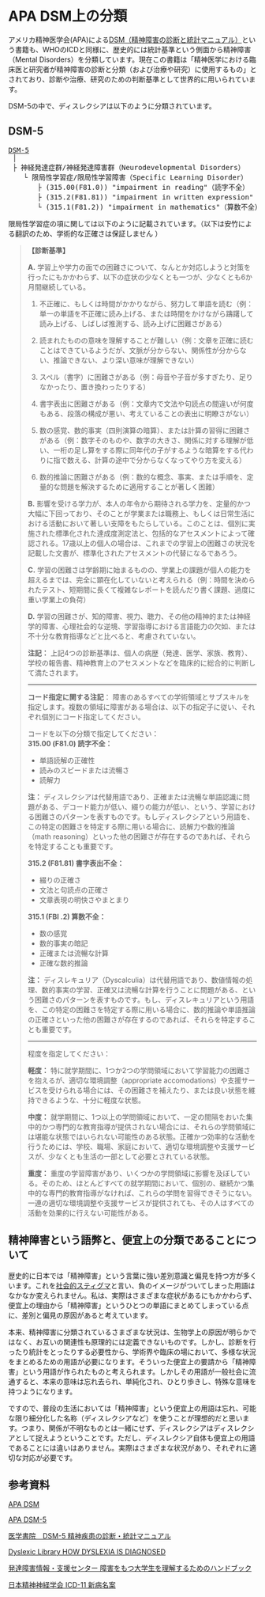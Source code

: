 # APA DSM上の分類
アメリカ精神医学会(APA)による[DSM（精神障害の診断と統計マニュアル）](https://ja.wikipedia.org/wiki/%E7%B2%BE%E7%A5%9E%E9%9A%9C%E5%AE%B3%E3%81%AE%E8%A8%BA%E6%96%AD%E3%81%A8%E7%B5%B1%E8%A8%88%E3%83%9E%E3%83%8B%E3%83%A5%E3%82%A2%E3%83%AB)という書籍も、WHOのICDと同様に、歴史的には統計基準という側面から精神障害（Mental Disorders）を分類しています。現在この書籍は「精神医学における臨床医と研究者が精神障害の診断と分類（および治療や研究）に使用するもの」とされており、診断や治療、研究のための判断基準として世界的に用いられています。

DSM-5の中で、ディスレクシアは以下のように分類されています。
## DSM-5
<pre class="tree">
<a href="https://www.appi.org/Diagnostic_and_Statistical_Manual_of_Mental_Disorders_DSM-5_Fifth_Edition">DSM-5</a>
 │
 ├ 神経発達症群/神経発達障害群（Neurodevelopmental Disorders）
  　└ 限局性学習症/限局性学習障害（Specific Learning Disorder）
  　　　├ <span class="highlight">(315.00(F81.0)) "impairment in reading"（読字不全）</span>
  　　　├ (315.2(F81.81)) "impairment in written expression"（書字表出不全）
  　　　└ (315.1(F81.2)) "impairment in mathematics"（算数不全）
</pre>

限局性学習症の項に関しては以下のように記載されています。（以下は安竹による翻訳のため、学術的な正確さは保証しません <i class="fa fa-smile-o" aria-hidden="true"></i>）
> **【診断基準】**
> 
> **A.** 学習上や学力の面での困難さについて、なんとか対応しようと対策を行ったにもかかわらず、以下の症状の少なくとも一つが、少なくとも6か月間継続している。
>
> 1. 不正確に、もしくは時間がかかりながら、努力して単語を読む（例：単一の単語を不正確に読み上げる、または時間をかけながら躊躇して読み上げる、しばしば推測する、読み上げに困難さがある）
>
> 1. 読まれたものの意味を理解することが難しい（例：文章を正確に読むことはできているようだが、文脈が分からない、関係性が分からない、推論できない、より深い意味が理解できない）
> 
> 1. スペル（書字）に困難さがある（例：母音や子音が多すぎたり、足りなかったり、置き換わったりする）
>
> 1. 書字表出に困難さがある（例：文章内で文法や句読点の間違いが何度もある、段落の構成が悪い、考えていることの表出に明瞭さがない）
>
> 1. 数の感覚、数的事実（四則演算の暗算）、または計算の習得に困難さがある（例：数字そのものや、数字の大きさ、関係に対する理解が低い、一桁の足し算をする際に同年代の子がするような暗算をする代わりに指で数える、計算の途中で分からなくなってやり方を変える）
>
> 1. 数的推論に困難さがある（例：数的な概念、事実、または手順を、定量的な問題を解決するために適用することが著しく困難）
>
> **B.** 影響を受ける学力が、本人の年令から期待される学力を、定量的かつ大幅に下回っており、そのことが学業または職務上、もしくは日常生活における活動において著しい支障をもたらしている。このことは、個別に実施された標準化された達成度測定法と、包括的なアセスメントによって確認される。17歳以上の個人の場合は、これまでの学習上の困難さの状況を記載した文書が、標準化されたアセスメントの代替になるであろう。
>
> **C.** 学習の困難さは学齢期に始まるものの、学業上の課題が個人の能力を超えるまでは、完全に顕在化していないと考えられる（例：時間を決められたテスト、短期間に長くて複雑なレポートを読んだり書く課題、過度に重い学業上の負荷）
>
> **D.** 学習の困難さが、知的障害、視力、聴力、その他の精神的または神経学的障害、心理社会的な逆境、学習指導における言語能力の欠如、または不十分な教育指導などと比べると、考慮されていない。
>
>**注記：** 上記4つの診断基準は、個人の病歴（発達、医学、家族、教育）、学校の報告書、精神教育上のアセスメントなどを臨床的に総合的に判断して満たされます。
>
> ---
> 
>**コード指定に関する注記**： 障害のあるすべての学術領域とサブスキルを指定します。複数の領域に障害がある場合は、以下の指定子に従い、それぞれ個別にコード指定してください。
> 
> コードを以下の分類で指定してください：  
> **315.00 (F81.0) 読字不全：**
> - 単語読解の正確性
> - 読みのスピードまたは流暢さ
> - 読解力
>
> **注：** ディスレクシアは代替用語であり、正確または流暢な単語認識に問題がある、デコード能力が低い、綴りの能力が低い、という、学習における困難さのパターンを表すものです。もしディスレクシアという用語を、この特定の困難さを特定する際に用いる場合に、読解力や数的推論（math reasoning）といった他の困難さが存在するのであれば、それらを特定することも重要です。
>
> **315.2 (F81.81) 書字表出不全：**  
> - 綴りの正確さ
> - 文法と句読点の正確さ
> - 文章表現の明快さやまとまり
>
> **315.1 (FBI .2) 算数不全：**  
> - 数の感覚
> - 数的事実の暗記
> - 正確または流暢な計算
> - 正確な数的推論
>
> **注：** ディスレキュリア（Dyscalculia）は代替用語であり、数値情報の処理、数的事実の学習、正確又は流暢な計算を行うことに問題がある、という困難さのパターンを表すものです。もし、ディスレキュリアという用語を、この特定の困難さを特定する際に用いる場合に、数的推論や単語推論の正確さといった他の困難さが存在するのであれば、それらを特定することも重要です。
>
> ---
>
> 程度を指定してください：
>
> **軽度：** 特に就学期間に、1つか2つの学問領域において学習能力の困難さを抱えるが、適切な環境調整（appropriate accomodations）や支援サービスを受けられる場合には、その困難さを補えたり、または良い状態を維持できるような、十分に軽度な状態。  
>
> **中度：** 就学期間に、1つ以上の学問領域において、一定の間隔をおいた集中的かつ専門的な教育指導が提供されない場合には、それらの学問領域には堪能な状態ではいられない可能性のある状態。正確かつ効率的な活動を行うためには、学校、職場、家庭において、適切な環境調整や支援サービスが、少なくとも生活の一部として必要とされている状態。  
>
> **重度：** 重度の学習障害があり、いくつかの学問領域に影響を及ぼしている。そのため、ほとんどすべての就学期間において、個別の、継続かつ集中的な専門的教育指導がなければ、これらの学問を習得できそうにない。一連の適切な環境調整や支援サービスが提供されても、その人はすべての活動を効果的に行えない可能性がある。


## 精神障害という語弊と、便宜上の分類であることについて
歴史的に日本では「精神障害」という言葉に強い差別意識と偏見を持つ方が多くいます。これを[社会的スティグマ](https://ja.wikipedia.org/wiki/%E7%A4%BE%E4%BC%9A%E7%9A%84%E3%82%B9%E3%83%86%E3%82%A3%E3%82%B0%E3%83%9E)と言い、負のイメージがついてしまった用語はなかなか変えられません。私は、実際はさまざまな症状があるにもかかわらず、便宜上の理由から「精神障害」というひとつの単語にまとめてしまっている点に、差別と偏見の原因があると考えています。

本来、精神障害に分類されているさまざまな状況は、生物学上の原因が明らかではなく、お互いの関連性も原理的には定義できないものです。しかし、診断を行ったり統計をとったりする必要性から、学術界や臨床の場において、多様な状況をまとめるための用語が必要になります。そういった便宜上の要請から「精神障害」という用語が作られたものと考えられます。しかしその用語が一般社会に流通すると、本来の意味は忘れ去られ、単純化され、ひとり歩きし、特殊な意味を持つようになります。

ですので、普段の生活においては「精神障害」という便宜上の用語は忘れ、可能な限り細分化した名称（ディスレクシアなど）を使うことが理想的だと思います。つまり、関係が不明なものとは一緒にせず、ディスレクシアはディスレクシアとして捉えようということです。ただし、ディスレクシア自体も便宜上の用語であることには違いはありません。実際はさまざまな状況があり、それぞれに適切な対応が必要です。

## 参考資料
[APA DSM](https://www.psychiatry.org/psychiatrists/practice/dsm)

[APA DSM-5](https://www.appi.org/Diagnostic_and_Statistical_Manual_of_Mental_Disorders_DSM-5_Fifth_Edition)

[医学書院　DSM-5 精神疾患の診断・統計マニュアル](https://www.igaku-shoin.co.jp/bookDetail.do?book=86264)

[Dyslexic Library HOW DYSLEXIA IS DIAGNOSED](https://dyslexiclibrary.com/diagnostic-criteria/)

[発達障害情報・支援センター 障害をもつ大学生を理解するためのハンドブック](http://www.rehab.go.jp/ddis_pdf/50.pdf)

[日本精神神経学会 ICD-11 新病名案](https://www.jspn.or.jp/uploads/uploads/files/activity/ICD-11Beta_Name_of_Mental_Disorders%20List(tentative)20180601.pdf)

